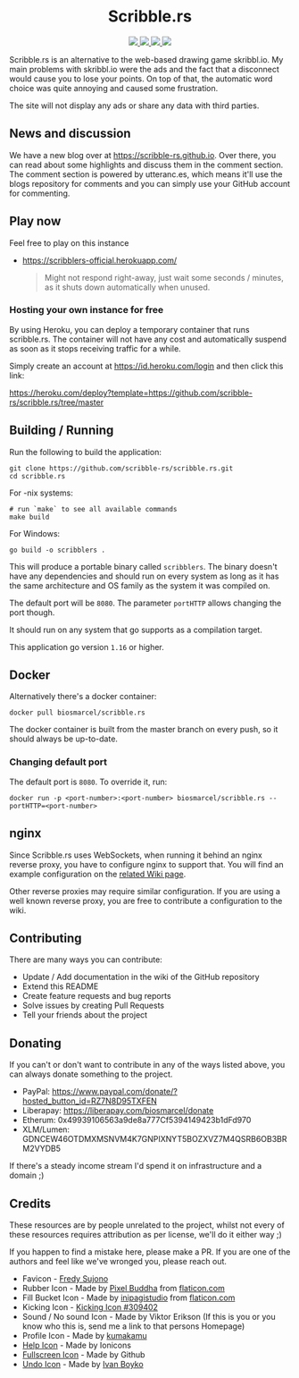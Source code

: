 <h1 align="center">Scribble.rs</h1>

<p align="center">
  <a href="https://github.com/scribble-rs/scribble.rs/actions">
    <img src="https://github.com/scribble-rs/scribble.rs/workflows/Run%20scribble-rs%20tests/badge.svg">
  </a>
  <a href="https://codecov.io/gh/scribble-rs/scribble.rs">
    <img src="https://codecov.io/gh/scribble-rs/scribble.rs/branch/master/graph/badge.svg">
  </a>
  <a href="https://liberapay.com/biosmarcel/donate">
    <img src="https://img.shields.io/liberapay/receives/biosmarcel.svg?logo=liberapay">
  </a>
  <a href="https://heroku.com/deploy?template=https://github.com/scribble-rs/scribble.rs/tree/master">
    <img src="https://www.herokucdn.com/deploy/button.png">
  </a>
</p>

Scribble.rs is an alternative to the web-based drawing game skribbl.io. My main
problems with skribbl.io were the ads and the fact that a disconnect would
cause you to lose your points. On top of that, the automatic word choice was
quite annoying and caused some frustration.

The site will not display any ads or share any data with third parties.

## News and discussion

We have a new blog over at https://scribble-rs.github.io. Over there, you can read about some highlights and discuss them in the comment section.
The comment section is powered by utteranc.es, which means it'll use the blogs repository for comments and you can simply use your GitHub account for commenting.

## Play now

Feel free to play on this instance

* https://scribblers-official.herokuapp.com/
  > Might not respond right-away, just wait some seconds / minutes, as it
  > shuts down automatically when unused.

### Hosting your own instance for free

By using Heroku, you can deploy a temporary container that runs scribble.rs.
The container will not have any cost and automatically suspend as soon as it
stops receiving traffic for a while.

Simply create an account at https://id.heroku.com/login and then click this link:

https://heroku.com/deploy?template=https://github.com/scribble-rs/scribble.rs/tree/master

## Building / Running

Run the following to build the application:

```shell
git clone https://github.com/scribble-rs/scribble.rs.git
cd scribble.rs
```

For -nix systems:
```shell
# run `make` to see all available commands
make build
```

For Windows:
```shell
go build -o scribblers .
```

This will produce a portable binary called `scribblers`. The binary doesn't
have any dependencies and should run on every system as long as it has the
same architecture and OS family as the system it was compiled on.

The default port will be `8080`. The parameter `portHTTP` allows changing the
port though.

It should run on any system that go supports as a compilation target.

This application go version `1.16` or higher.

## Docker

Alternatively there's a docker container:

```shell
docker pull biosmarcel/scribble.rs
```

The docker container is built from the master branch on every push, so it
should always be up-to-date.

### Changing default port

The default port is `8080`. To override it, run:
```shell
docker run -p <port-number>:<port-number> biosmarcel/scribble.rs --portHTTP=<port-number>
```

## nginx 

Since Scribble.rs uses WebSockets, when running it behind an nginx reverse proxy, you have to configure nginx to support that.
You will find an example configuration on the [related Wiki page](https://github.com/scribble-rs/scribble.rs/wiki/reverse-proxy-(nginx)).

Other reverse proxies may require similar configuration. If you are using a well known reverse proxy, you are free to contribute a configuration to the wiki.

## Contributing

There are many ways you can contribute:

* Update / Add documentation in the wiki of the GitHub repository
* Extend this README
* Create feature requests and bug reports
* Solve issues by creating Pull Requests
* Tell your friends about the project

## Donating

If you can't or don't want to contribute in any of the ways
listed above, you can always donate something to the project.

* PayPal: https://www.paypal.com/donate/?hosted_button_id=RZ7N8D95TXFEN
* Liberapay: https://liberapay.com/biosmarcel/donate
* Etherum: 0x49939106563a9de8a777Cf5394149423b1dFd970
* XLM/Lumen: GDNCEW46OTDMXMSNVM4K7GNPIXNYT5BOZXVZ7M4QSRB6OB3BRM2VYDB5

If there's a steady income stream I'd spend it on infrastructure and a domain ;)

## Credits

These resources are by people unrelated to the project, whilst not every of these
resources requires attribution as per license, we'll do it either way ;)

If you happen to find a mistake here, please make a PR. If you are one of the
authors and feel like we've wronged you, please reach out.

* Favicon - [Fredy Sujono](https://www.iconfinder.com/freud)
* Rubber Icon - Made by [Pixel Buddha](https://www.flaticon.com/authors/pixel-buddha) from [flaticon.com](https://flaticon.com)
* Fill Bucket Icon - Made by [inipagistudio](https://www.flaticon.com/authors/inipagistudio) from [flaticon.com](https://flaticon.com)
* Kicking Icon - [Kicking Icon #309402](https://icon-library.net/icon/kicking-icon-4.html)
* Sound / No sound Icon - Made by Viktor Erikson (If this is you or you know who this is, send me a link to that persons Homepage)
* Profile Icon - Made by [kumakamu](https://www.iconfinder.com/kumakamu)
* [Help Icon](https://www.iconfinder.com/icons/211675/help_icon) - Made by Ionicons
* [Fullscreen Icon](https://www.iconfinder.com/icons/298714/screen_full_icon) - Made by Github
* [Undo Icon](https://www.iconfinder.com/icons/308948/arrow_undo_icon) - Made by [Ivan Boyko](https://www.iconfinder.com/visualpharm)
